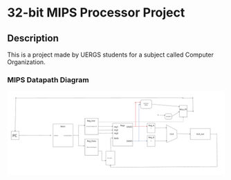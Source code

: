 # 32-bit MIPS Processor Project
## Description
This is a project made by UERGS students for a subject called Computer Organization.
### MIPS Datapath Diagram
![Parte Operativa do Trabalho de ORG](datapathDiagram.png)
